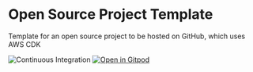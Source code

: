 # Open Source Project Template
Template for an open source project to be hosted on GitHub, which uses AWS CDK

![Continuous Integration](https://github.com/mscribe/aws-cdk-project-template/workflows/continuous+integration/badge.svg)
[![Open in Gitpod](https://gitpod.io/button/open-in-gitpod.svg)](https://gitpod.io/#https://github.com/mscribe/aws-cdk-project-template)
